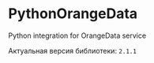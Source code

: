 # PythonOrangeData

Python integration for OrangeData service

Актуальная версия библиотеки: `2.1.1`
